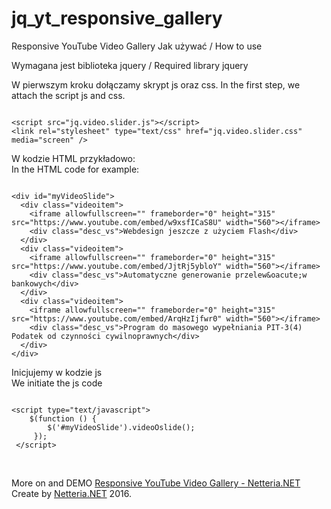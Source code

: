 # jq_yt_responsive_gallery
Responsive YouTube Video Gallery
Jak używać / How to use
<p>Wymagana jest biblioteka jquery / Required library jquery</p>

W pierwszym kroku dołączamy skrypt js oraz css.
In the first step, we attach the script js and css.

<pre><code>
&lt;script src=&quot;jq.video.slider.js&quot;&gt;&lt;/script&gt;
&lt;link rel=&quot;stylesheet&quot; type=&quot;text/css&quot; href=&quot;jq.video.slider.css&quot; media=&quot;screen&quot; /&gt;
</code></pre>
<p>W kodzie HTML przykładowo:<br />
In the HTML code for example:
</p>
<pre><code>
&lt;div id=&quot;myVideoSlide&quot;&gt;
  &lt;div class=&quot;videoitem&quot;&gt;
    &lt;iframe allowfullscreen=&quot;&quot; frameborder=&quot;0&quot; height=&quot;315&quot; src=&quot;https://www.youtube.com/embed/w9xsfICaS8U&quot; width=&quot;560&quot;&gt;&lt;/iframe&gt;
    &lt;div class=&quot;desc_vs&quot;&gt;Webdesign jeszcze z u&zdot;yciem Flash&lt;/div&gt;
  &lt;/div&gt;
  &lt;div class=&quot;videoitem&quot;&gt;
    &lt;iframe allowfullscreen=&quot;&quot; frameborder=&quot;0&quot; height=&quot;315&quot; src=&quot;https://www.youtube.com/embed/JjtRj5ybloY&quot; width=&quot;560&quot;&gt;&lt;/iframe&gt;
    &lt;div class=&quot;desc_vs&quot;&gt;Automatyczne generowanie przelew&amp;oacute;w bankowych&lt;/div&gt;
  &lt;/div&gt;
  &lt;div class=&quot;videoitem&quot;&gt;
    &lt;iframe allowfullscreen=&quot;&quot; frameborder=&quot;0&quot; height=&quot;315&quot; src=&quot;https://www.youtube.com/embed/ArqHzIjfwr0&quot; width=&quot;560&quot;&gt;&lt;/iframe&gt;
    &lt;div class=&quot;desc_vs&quot;&gt;Program do masowego wype&lstrok;niania PIT-3(4) Podatek od czynno&sacute;ci cywilnoprawnych&lt;/div&gt;
  &lt;/div&gt;
&lt;/div&gt;
</code></pre>
<p>
Inicjujemy w kodzie js<br />
We initiate the js code
</p>
<pre><code>
&lt;script type=&quot;text/javascript&quot;&gt;
    $(function () {
        $(&apos;#myVideoSlide&apos;).videoOslide();
     });
 &lt;/script&gt;
</code></pre>
<br />


More on and DEMO [Responsive YouTube Video Gallery - Netteria.NET](https://netteria.net/responsive-youtube-video-gallery-slider/103/)<br>
Create by [Netteria.NET](https://netteria.net) 2016.

